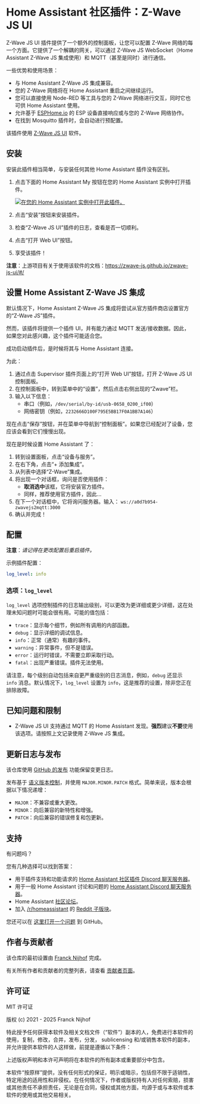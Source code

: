 # Home Assistant 社区插件：Z-Wave JS UI

Z-Wave JS UI 插件提供了一个额外的控制面板，让您可以配置 Z-Wave 网络的每一个方面。它提供了一个解耦的网关，可以通过 Z-Wave JS WebSocket（Home Assistant Z-Wave JS 集成使用）和 MQTT（甚至是同时）进行通信。

一些优势和使用场景：

- 与 Home Assistant Z-Wave JS 集成兼容。
- 您的 Z-Wave 网络将在 Home Assistant 重启之间继续运行。
- 您可以直接使用 Node-RED 等工具与您的 Z-Wave 网络进行交互，同时它也可供 Home Assistant 使用。
- 允许基于 [ESPHome.io][esphome] 的 ESP 设备直接响应或与您的 Z-Wave 网络协作。
- 在找到 Mosquitto 插件时，会自动进行预配置。

该插件使用 [Z-Wave JS UI][zwave-js-ui] 软件。

## 安装

安装此插件相当简单，与安装任何其他 Home Assistant 插件没有区别。

1. 点击下面的 Home Assistant My 按钮在您的 Home Assistant 实例中打开插件。

   [![在您的 Home Assistant 实例中打开此插件。][addon-badge]][addon]

1. 点击“安装”按钮来安装插件。
1. 检查“Z-Wave JS UI”插件的日志，查看是否一切顺利。
1. 点击“打开 Web UI”按钮。
1. 享受该插件！

**注意**：上游项目有关于使用该软件的文档：<https://zwave-js.github.io/zwave-js-ui/#/>

## 设置 Home Assistant Z-Wave JS 集成

默认情况下，Home Assistant Z-Wave JS 集成将尝试从官方插件商店设置官方的“Z-Wave JS”插件。

然而，该插件将提供一个插件 UI，并有能力通过 MQTT 发送/接收数据。因此，如果您对此感兴趣，这个插件可能适合您。

成功启动插件后，是时候将其与 Home Assistant 连接。

为此：

1. 通过点击 Supervisor 插件页面上的“打开 Web UI”按钮，打开 Z-Wave JS UI 控制面板。
1. 在控制面板中，转到菜单中的“设置”，然后点击右侧出现的“Zwave”栏。
1. 输入以下信息：
   - 串口（例如，`/dev/serial/by-id/usb-0658_0200_if00`）
   - 网络密钥（例如，`2232666D100F795E5BB17F0A1BB7A146`）

现在点击“保存”按钮，并在菜单中导航到“控制面板”。如果您已经配对了设备，您应该会看到它们慢慢出现。

现在是时候设置 Home Assistant 了：

1. 转到设置面板，点击“设备与服务”。
1. 在右下角，点击“+ 添加集成”。
1. 从列表中选择“Z-Wave”集成。
1. 将出现一个对话框，询问是否使用插件：
   - **取消选中**该框，它将安装官方插件。
   - 同样，推荐使用官方插件，因此...
1. 在下一个对话框中，它将询问服务器。输入：
   `ws://a0d7b954-zwavejs2mqtt:3000`
1. 确认并完成！

## 配置

**注意**：_请记得在更改配置后重启插件。_

示例插件配置：

```yaml
log_level: info
```

### 选项：`log_level`

`log_level` 选项控制插件的日志输出级别，可以更改为更详细或更少详细，这在处理未知问题时可能会很有用。可能的值包括：

- `trace`：显示每个细节，例如所有调用的内部函数。
- `debug`：显示详细的调试信息。
- `info`：正常（通常）有趣的事件。
- `warning`：异常事件，但不是错误。
- `error`：运行时错误，不需要立即采取行动。
- `fatal`：出现严重错误。插件无法使用。

请注意，每个级别自动包括来自更严重级别的日志消息，例如，`debug` 还显示 `info` 消息。默认情况下，`log_level` 设置为 `info`，这是推荐的设置，除非您正在排除故障。

## 已知问题和限制

- Z-Wave JS UI 支持通过 MQTT 的 Home Assistant 发现。**强烈**建议**不要**使用该选项。请按照上文记录使用 Z-Wave JS 集成。

## 更新日志与发布

该仓库使用 [GitHub 的发布][releases] 功能保留变更日志。

发布基于 [语义版本控制][semver]，并使用 `MAJOR.MINOR.PATCH` 格式。简单来说，版本会根据以下情况递增：

- `MAJOR`：不兼容或重大更改。
- `MINOR`：向后兼容的新特性和增强。
- `PATCH`：向后兼容的错误修复和包更新。

## 支持

有问题吗？

您有几种选择可以找到答案：

- 用于插件支持和功能请求的 [Home Assistant 社区插件 Discord 聊天服务器][discord]。
- 用于一般 Home Assistant 讨论和问题的 [Home Assistant Discord 聊天服务器][discord-ha]。
- Home Assistant [社区论坛][forum]。
- 加入 [/r/homeassistant][reddit] 的 [Reddit 子版块][reddit]。

您还可以在 [这里打开一个问题][issue] 到 GitHub。

## 作者与贡献者

该仓库的最初设置由 [Franck Nijhof][frenck] 完成。

有关所有作者和贡献者的完整列表，请查看 [贡献者页面][contributors]。

## 许可证

MIT 许可证

版权 (c) 2021 - 2025 Franck Nijhof

特此授予任何获得本软件及相关文档文件（“软件”）副本的人，免费进行本软件的使用，复制，修改，合并，发布，分发， sublicensing 和/或销售本软件的副本，并允许提供本软件的人这样做，前提是遵循以下条件：

上述版权声明和本许可声明将在本软件的所有副本或重要部分中包含。

本软件“按原样”提供，没有任何形式的保证，明示或暗示，包括但不限于适销性，特定用途的适用性和非侵权。在任何情况下，作者或版权持有人对任何索赔，损害或其他责任不承担责任，无论是在合同，侵权或其他方面，均源于或与本软件或本软件的使用或其他交易相关。

[addon-badge]: https://my.home-assistant.io/badges/supervisor_addon.svg
[addon]: https://my.home-assistant.io/redirect/supervisor_addon/?addon=a0d7b954_zwavejs2mqtt&repository_url=https%3A%2F%2Fgithub.com%2Fhassio-addons%2Frepository
[contributors]: https://github.com/hassio-addons/addon-zwave-js-ui/graphs/contributors
[discord-ha]: https://discord.gg/c5DvZ4e
[discord]: https://discord.me/hassioaddons
[esphome]: https://esphome.io/components/mqtt.html#on-message-trigger
[forum-shield]: https://img.shields.io/badge/community-forum-brightgreen.svg
[forum]: https://community.home-assistant.io/?u=frenck
[frenck]: https://github.com/frenck
[issue]: https://github.com/hassio-addons/addon-zwave-js-ui/issues
[reddit]: https://reddit.com/r/homeassistant
[releases]: https://github.com/hassio-addons/addon-zwave-js-ui/releases
[semver]: https://semver.org/spec/v2.0.0.html
[zwave-js-ui]: https://github.com/zwave-js/zwave-js-ui